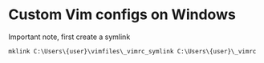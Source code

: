 # Custom Vim configs on Windows
Important note, first create a symlink
```
mklink C:\Users\{user}\vimfiles\_vimrc_symlink C:\Users\{user}\_vimrc
```
